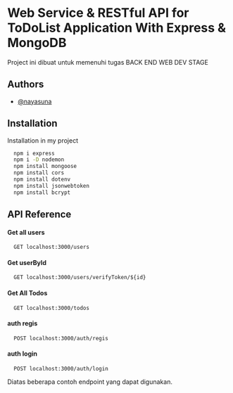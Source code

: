 
# Web Service & RESTful API for ToDoList Application With Express & MongoDB

Project ini dibuat untuk memenuhi tugas BACK END WEB DEV STAGE

## Authors

- [@nayasuna](https://github.com/nayasuna/todolistExpressMongoose)


## Installation

Installation in my project

```bash
  npm i express
  npm i -D nodemon
  npm install mongoose
  npm install cors
  npm install dotenv
  npm install jsonwebtoken
  npm install bcrypt
```
    
## API Reference

#### Get all users

```http
  GET localhost:3000/users
```

#### Get userById

```http
  GET localhost:3000/users/verifyToken/${id}
```

#### Get All Todos

```http
  GET localhost:3000/todos
```

#### auth regis

```http
  POST localhost:3000/auth/regis
 ``` 
#### auth login

```http
  POST localhost:3000/auth/login
 ``` 


Diatas beberapa contoh endpoint yang dapat digunakan.



